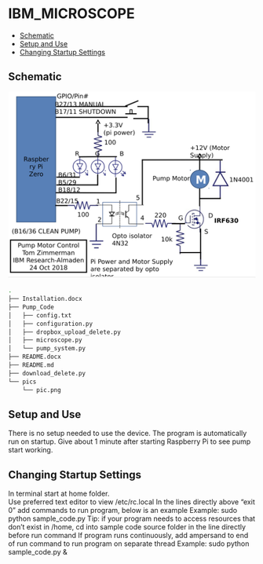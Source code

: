 
# IBM_MICROSCOPE

- [Schematic](#Schematic)
- [Setup and Use](#Setup-and-Use)
- [Changing Startup Settings](#Changing-Startup-Settings)


## Schematic
![pics](pics/pic.png)

~~~bash
.
├── Installation.docx
├── Pump_Code
│   ├── config.txt
│   ├── configuration.py
│   ├── dropbox_upload_delete.py
│   ├── microscope.py
│   └── pump_system.py
├── README.docx
├── README.md
├── download_delete.py
└── pics
    └── pic.png
~~~

## Setup and Use
There is no setup needed to use the device. The program is automatically run on startup. Give about 1 minute after starting Raspberry Pi to see pump start working.

## Changing Startup Settings
In terminal start at home folder.<br />
Use preferred text editor to view /etc/rc.local
In the lines directly above “exit 0” add commands to run program, below is an example
Example: sudo python sample_code.py
Tip: if your program needs to access resources that don’t exist in /home, cd into sample code source folder in the line directly before run command
If program runs continuously, add ampersand to end of run command to run program on separate thread
Example: sudo python sample_code.py &
